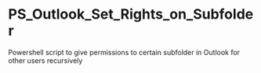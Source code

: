 # PS_Outlook_Set_Rights_on_Subfolder

Powershell script to give permissions to certain subfolder in Outlook for other users recursively

